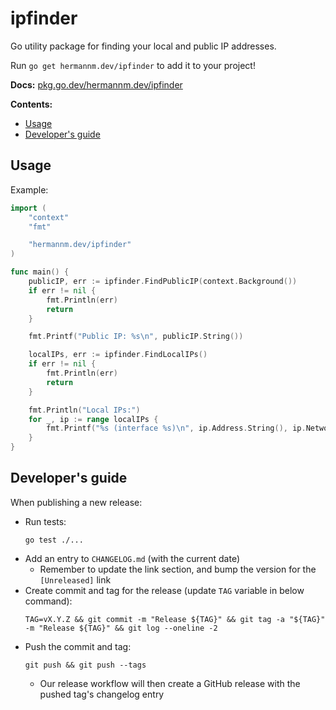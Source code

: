 # ipfinder

Go utility package for finding your local and public IP addresses.

Run `go get hermannm.dev/ipfinder` to add it to your project!

**Docs:** [pkg.go.dev/hermannm.dev/ipfinder](https://pkg.go.dev/hermannm.dev/ipfinder)

**Contents:**

- [Usage](#usage)
- [Developer's guide](#developers-guide)

## Usage

Example:

<!-- @formatter:off -->
```go
import (
	"context"
	"fmt"

	"hermannm.dev/ipfinder"
)

func main() {
	publicIP, err := ipfinder.FindPublicIP(context.Background())
	if err != nil {
		fmt.Println(err)
		return
	}

	fmt.Printf("Public IP: %s\n", publicIP.String())

	localIPs, err := ipfinder.FindLocalIPs()
	if err != nil {
		fmt.Println(err)
		return
	}

	fmt.Println("Local IPs:")
	for _, ip := range localIPs {
		fmt.Printf("%s (interface %s)\n", ip.Address.String(), ip.NetworkInterface.Name)
	}
}
```
<!-- @formatter:on -->

## Developer's guide

When publishing a new release:

- Run tests:
  ```
  go test ./...
  ```
- Add an entry to `CHANGELOG.md` (with the current date)
    - Remember to update the link section, and bump the version for the `[Unreleased]` link
- Create commit and tag for the release (update `TAG` variable in below command):
  ```
  TAG=vX.Y.Z && git commit -m "Release ${TAG}" && git tag -a "${TAG}" -m "Release ${TAG}" && git log --oneline -2
  ```
- Push the commit and tag:
  ```
  git push && git push --tags
  ```
    - Our release workflow will then create a GitHub release with the pushed tag's changelog entry
